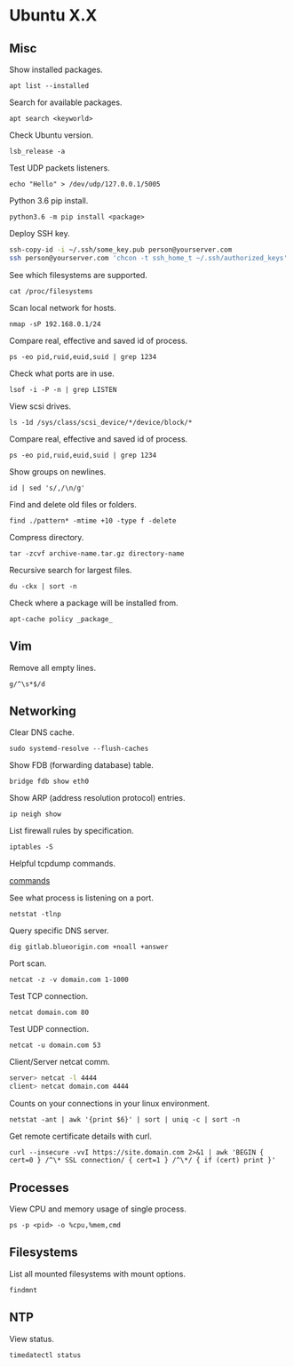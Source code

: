 # Ubuntu X.X
## Misc
Show installed packages.

`apt list --installed`

Search for available packages.

`apt search <keyworld>`

Check Ubuntu version.

`lsb_release -a`

Test UDP packets listeners.

`echo "Hello" > /dev/udp/127.0.0.1/5005`

Python 3.6 pip install.

`python3.6 -m pip install <package>`

Deploy SSH key.

```bash
ssh-copy-id -i ~/.ssh/some_key.pub person@yourserver.com
ssh person@yourserver.com 'chcon -t ssh_home_t ~/.ssh/authorized_keys'
```

See which filesystems are supported.

`cat /proc/filesystems`

Scan local network for hosts.

`nmap -sP 192.168.0.1/24`

Compare real, effective and saved id of process.

`ps -eo pid,ruid,euid,suid | grep 1234`

Check what ports are in use.

`lsof -i -P -n | grep LISTEN`

View scsi drives.

`ls -1d /sys/class/scsi_device/*/device/block/*`

Compare real, effective and saved id of process.

`ps -eo pid,ruid,euid,suid | grep 1234`

Show groups on newlines.

`id | sed 's/,/\n/g'`

Find and delete old files or folders.

`find ./pattern* -mtime +10 -type f -delete`

Compress directory.

`tar -zcvf archive-name.tar.gz directory-name`

Recursive search for largest files.

`du -ckx | sort -n`

Check where a package will be installed from.

`apt-cache policy _package_`

## Vim
Remove all empty lines.

`g/^\s*$/d`

## Networking
Clear DNS cache.

`sudo systemd-resolve --flush-caches`

Show FDB (forwarding database) table.

`bridge fdb show eth0`

Show ARP (address resolution protocol) entries.

`ip neigh show`

List firewall rules by specification.

`iptables -S`

Helpful tcpdump commands.

<a href="https://hackertarget.com/tcpdump-examples/">commands</a>

See what process is listening on a port.

`netstat -tlnp`

Query specific DNS server.

`dig gitlab.blueorigin.com +noall +answer`

Port scan.

`netcat -z -v domain.com 1-1000`

Test TCP connection.

`netcat domain.com 80`

Test UDP connection.

`netcat -u domain.com 53`

Client/Server netcat comm.

```bash
server> netcat -l 4444
client> netcat domain.com 4444
```

Counts on your connections in your linux environment.

`netstat -ant | awk '{print $6}' | sort | uniq -c | sort -n`

Get remote certificate details with curl.

`curl --insecure -vvI https://site.domain.com 2>&1 | awk 'BEGIN { cert=0 } /^\* SSL connection/ { cert=1 } /^\*/ { if (cert) print }'`

## Processes
View CPU and memory usage of single process.

`ps -p <pid> -o %cpu,%mem,cmd`

## Filesystems
List all mounted filesystems with mount options.

`findmnt`

## NTP
View status.

`timedatectl status`